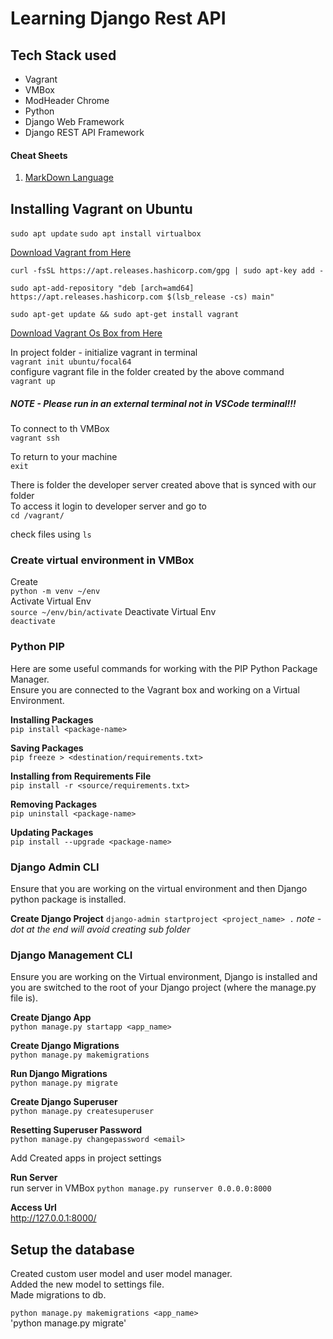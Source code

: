 # Learning Django Rest API
## Tech Stack used
- Vagrant
- VMBox
- ModHeader Chrome
- Python
- Django Web Framework
- Django REST API Framework

#### Cheat Sheets
1. [MarkDown Language](https://github.com/adam-p/markdown-here/wiki/Markdown-Cheatsheet)

## Installing Vagrant on Ubuntu
`sudo apt update`
`sudo apt install virtualbox`

[Download Vagrant from Here](https://www.vagrantup.com/downloads "Vagrant Download Page")

`curl -fsSL https://apt.releases.hashicorp.com/gpg | sudo apt-key add -`

`sudo apt-add-repository "deb [arch=amd64] https://apt.releases.hashicorp.com $(lsb_release -cs) main"`

`sudo apt-get update && sudo apt-get install vagrant`

[Download Vagrant Os Box from Here](https://app.vagrantup.com/ubuntu/boxes/focal64 "Vagrant Ubuntu Box Page")

In project folder - initialize vagrant in terminal  
`vagrant init ubuntu/focal64`  
configure vagrant file in the folder created by the above command  
`vagrant up`  

##### *NOTE - Please run in an external terminal not in VSCode terminal!!!*   

To connect to th VMBox  
`vagrant ssh`

To return to your machine  
`exit`  

There is folder the developer server created above that is synced with our folder   
To access it login to developer server and go to   
`cd /vagrant/`

check files using `ls`

### Create virtual environment in VMBox   
Create  
`python -m venv ~/env`  
Activate Virtual Env   
`source ~/env/bin/activate`
Deactivate Virtual Env   
`deactivate`   

### Python PIP
Here are some useful commands for working with the PIP Python Package Manager.   
Ensure you are connected to the Vagrant box and working on a Virtual Environment.    
   
**Installing Packages**   
`pip install <package-name>`   

**Saving Packages**   
`pip freeze > <destination/requirements.txt>`   

**Installing from Requirements File**   
`pip install -r <source/requirements.txt>`   

**Removing Packages**   
`pip uninstall <package-name>`   

**Updating Packages**   
`pip install --upgrade <package-name>`   

### Django Admin CLI
Ensure that you are working on the virtual environment and then Django python package is installed.   

**Create Django Project**
`django-admin startproject <project_name> .`
*note - dot at the end will avoid creating sub folder*

### Django Management CLI
Ensure you are working on the Virtual environment, Django is installed and you are switched to the root of your Django project (where the manage.py​ file is).   

**Create Django App**   
`python manage.py startapp <app_name>`   

**Create Django Migrations**   
`python manage.py makemigrations`   

**Run Django Migrations**   
`python manage.py migrate`   

**Create Django Superuser**   
`python manage.py createsuperuser`   

**Resetting Superuser Password**   
`python manage.py changepassword <email>`    

Add Created apps in project settings

**Run Server**   
run server in VMBox
`python manage.py runserver 0.0.0.0:8000`   

**Access Url**   
http://127.0.0.1:8000/   

## Setup the database
Created custom user model and user model manager.   
Added the new model to settings file.   
Made migrations to db.

`python manage.py makemigrations <app_name>`   
'python manage.py migrate'